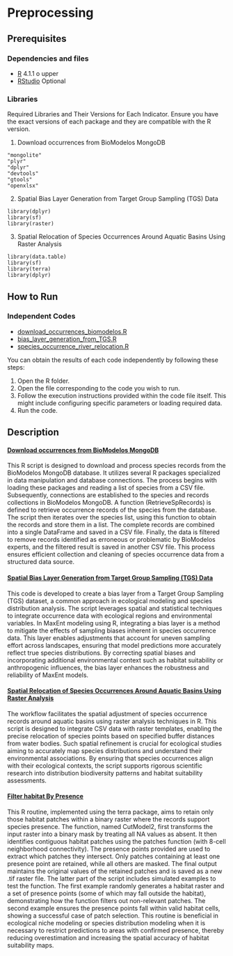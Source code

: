 # Preprocessing


## Prerequisites

### Dependencies and files

* [R](https://cran.r-project.org/mirrors.html) 4.1.1 o upper
* [RStudio](https://www.rstudio.com/products/rstudio/download/#download) Optional

### Libraries

Required Libraries and Their Versions for Each Indicator. Ensure you have the exact versions of each package and they are compatible with the R version.

1. Download occurrences from BioModelos MongoDB

```
"mongolite"
"plyr"
"dplyr"
"devtools"
"gtools"
"openxlsx"
```

2. Spatial Bias Layer Generation from Target Group Sampling (TGS) Data

```
library(dplyr)
library(sf)
library(raster)
```

3. Spatial Relocation of Species Occurrences Around Aquatic Basins Using Raster Analysis

```
library(data.table)  
library(sf)          
library(terra)      
library(dplyr)  
```

## How to Run

### Independent Codes

 - [download_occurrences_biomodelos.R](https://github.com/PEM-Humboldt/biomodelos-sdm/blob/master/preprocessing/R/download_occurrences_biomodelos.R)
 - [bias_layer_generation_from_TGS.R](https://github.com/PEM-Humboldt/biomodelos-sdm/blob/master/preprocessing/R/bias_layer_generation_from_TGS.R)
 - [species_occurrence_river_relocation.R](https://github.com/PEM-Humboldt/biomodelos-sdm/blob/master/preprocessing/R/species_occurrence_river_relocation.R)
 

You can obtain the results of each code independently by following these steps:

1. Open the R folder.
2. Open the file corresponding to the code you wish to run.
3. Follow the execution instructions provided within the code file itself. This might include configuring specific parameters or loading required data.
4. Run the code.

## Description

#### [Download occurrences from BioModelos MongoDB](https://github.com/PEM-Humboldt/biomodelos-sdm/blob/master/postprocessing/R/check_models_constructed.R)

This R script is designed to download and process species records from the BioModelos MongoDB database. It utilizes several R packages specialized in data manipulation and database connections. The process begins with loading these packages and reading a list of species from a CSV file. Subsequently, connections are established to the species and records collections in BioModelos MongoDB. A function (RetrieveSpRecords) is defined to retrieve occurrence records of the species from the database. The script then iterates over the species list, using this function to obtain the records and store them in a list. The complete records are combined into a single DataFrame and saved in a CSV file. Finally, the data is filtered to remove records identified as erroneous or problematic by BioModelos experts, and the filtered result is saved in another CSV file. This process ensures efficient collection and cleaning of species occurrence data from a structured data source.

#### [Spatial Bias Layer Generation from Target Group Sampling (TGS) Data](https://github.com/PEM-Humboldt/biomodelos-sdm/blob/master/preprocessing/R/bias_layer_generation_from_TGS.R)

This code is developed to create a bias layer from a Target Group Sampling (TGS) dataset, a common approach in ecological modeling and species distribution analysis. The script leverages spatial and statistical techniques to integrate occurrence data with ecological regions and environmental variables. In MaxEnt modeling using R, integrating a bias layer is a method to mitigate the effects of sampling biases inherent in species occurrence data. This layer enables adjustments that account for uneven sampling effort across landscapes, ensuring that model predictions more accurately reflect true species distributions. By correcting spatial biases and incorporating additional environmental context such as habitat suitability or anthropogenic influences, the bias layer enhances the robustness and reliability of MaxEnt models.

#### [Spatial Relocation of Species Occurrences Around Aquatic Basins Using Raster Analysis](https://github.com/PEM-Humboldt/biomodelos-sdm/blob/master/preprocessing/R/species_occurrence_river_relocation.R)

The workflow facilitates the spatial adjustment of species occurrence records around aquatic basins using raster analysis techniques in R. This script is designed to integrate CSV data with raster templates, enabling the precise relocation of species points based on specified buffer distances from water bodies. Such spatial refinement is crucial for ecological studies aiming to accurately map species distributions and understand their environmental associations. By ensuring that species occurrences align with their ecological contexts, the script supports rigorous scientific research into distribution biodiversity patterns and habitat suitability assessments.

#### [Filter habitat By Presence](https://github.com/PEM-Humboldt/biomodelos-sdm/blob/master/preprocessing/R/species_occurrence_river_relocation.R)

This R routine, implemented using the terra package, aims to retain only those habitat patches within a binary raster where the records support species presence. The function, named CutModel2, first transforms the input raster into a binary mask by treating all NA values as absent. It then identifies contiguous habitat patches using the patches function (with 8-cell neighborhood connectivity). The presence points provided are used to extract which patches they intersect. Only patches containing at least one presence point are retained, while all others are masked. The final output maintains the original values of the retained patches and is saved as a new .tif raster file. The latter part of the script includes simulated examples to test the function. The first example randomly generates a habitat raster and a set of presence points (some of which may fall outside the habitat), demonstrating how the function filters out non-relevant patches. The second example ensures the presence points fall within valid habitat cells, showing a successful case of patch selection. This routine is beneficial in ecological niche modeling or species distribution modeling when it is necessary to restrict predictions to areas with confirmed presence, thereby reducing overestimation and increasing the spatial accuracy of habitat suitability maps.

